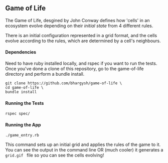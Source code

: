 ## Game of Life

The Game of Life, desgined by John Conway defines how 'cells' in an ecosystem evolve depending on their *initial state* from 4 different rules. 

There is an initial configuration represented in a grid format, and the cells evolve according to the rules, which are determined by a cell's neighbours.

#### Dependencies
Need to have ruby installed locally, and rspec if you want to run the tests.
Once you've done a clone of this repository, go to the game-of-life directory and perform a bundle install.
```
git clone https://github.com/bhargysh/game-of-life \
cd game-of-life \
bundle install
```

#### Running the Tests
```
rspec spec/
```

#### Running the App
```
./game_entry.rb
```
This command sets up an initial grid and applies the rules of the game to it. You can see the output in the command line OR (much cooler) it generates a `grid.gif ` file so you can see the cells evolving!
